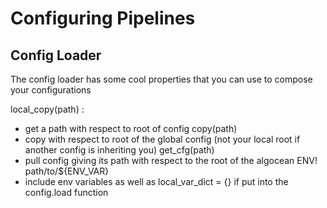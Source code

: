 
# Configuring Pipelines



## Config Loader

The config loader has some cool properties that you can use to compose your configurations 

local_copy(path) : 
- get a path with respect to root of config
copy(path)
- copy with respect to root of the global config (not your local root if another config is inheriting you)
get_cfg(path)
 - pull config giving its path with respect to the root of the algocean
ENV! path/to/${ENV_VAR} 
- include env variables as well as local_var_dict = {} if put into the config.load function

